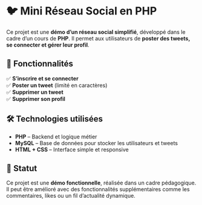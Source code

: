 # 🐦 Mini Réseau Social en PHP  

Ce projet est une **démo d’un réseau social simplifié**, développé dans le cadre d’un cours de **PHP**. Il permet aux utilisateurs de **poster des tweets, se connecter et gérer leur profil**.  

## 🎯 Fonctionnalités  

✅ **S’inscrire et se connecter**  
✅ **Poster un tweet** (limité en caractères)  
✅ **Supprimer un tweet**  
✅ **Supprimer son profil**  

## 🛠 Technologies utilisées  

- **PHP** – Backend et logique métier  
- **MySQL** – Base de données pour stocker les utilisateurs et tweets  
- **HTML + CSS** – Interface simple et responsive   

## 📌 Statut  

Ce projet est une **démo fonctionnelle**, réalisée dans un cadre pédagogique. Il peut être amélioré avec des fonctionnalités supplémentaires comme les commentaires, likes ou un fil d’actualité dynamique.  

